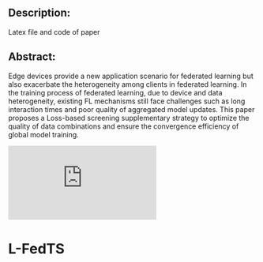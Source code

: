 
## Description:

Latex file and code of paper

## Abstract:
Edge devices provide a new application scenario for federated learning but also exacerbate the heterogeneity among clients in federated learning. In the training process of federated learning, due to
device and data heterogeneity, existing FL mechanisms still face challenges such as long interaction times and poor quality of aggregated model updates. This paper proposes a Loss-based screening
supplementary strategy to optimize the quality of data combinations and ensure the convergence efficiency of global model training.

![pdf](https://github.com/1561679840/L-FedTS/blob/main/FedTS.pdf)
# L-FedTS
